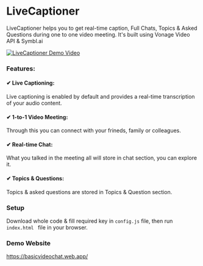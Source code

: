 # LiveCaptioner
LiveCaptioner  helps you to get real-time caption, Full Chats, Topics & Asked Questions during one to one video meeting. It's built using Vonage Video API & Symbl.ai

[![LiveCaptioner Demo Video](https://i3.ytimg.com/vi/XpaSnLAJkQ8/maxresdefault.jpg)](https://youtu.be/XpaSnLAJkQ8 "LiveCaptioner Demo Video")

### Features:
#### ✔ Live Captioning:
Live captioning is enabled by default and provides a real-time transcription of your audio content.

#### ✔ 1-to-1 Video Meeting:
Through this you can connect with your frineds, family or colleagues.

#### ✔ Real-time Chat:
What you talked in the meeting all will store in chat section, you can explore it.

#### ✔ Topics & Questions:
Topics & asked questions are stored in Topics & Question section.


### Setup
Download whole code & fill required key in ``` config.js ``` file, then run ```index.html ``` file in your browser.


### Demo Website
https://basicvideochat.web.app/
